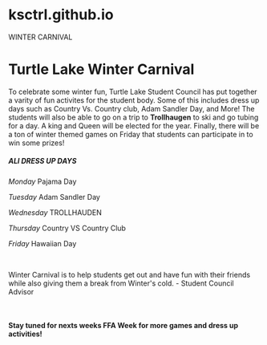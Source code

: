# ksctrl.github.io
<html>
<body>
<head>
<title> </title>WINTER CARNIVAL </title>
</head>
<br>
<h1>Turtle Lake Winter Carnival</h1>
<p>To celebrate some winter fun, Turtle Lake Student Council has put together a varity of fun activites for the student body. Some of this includes dress up days such as Country Vs. Country club, Adam Sandler Day, and More! The students will also be able to go on a trip to <strong>Trollhaugen</strong> to ski and go tubing for a day. A king and Queen will be elected for the year. Finally, there will be a ton of winter themed games on Friday that students can participate in to win some prizes!</p>
<h5>ALl DRESS UP DAYS</h5>
<p><i>Monday</i> Pajama Day</p>
<p><i>Tuesday</i> Adam Sandler Day</p>
<p><i>Wednesday</i> TROLLHAUDEN</p>
<p><i>Thursday</i> Country VS Country Club</p>
<p><i>Friday</i> Hawaiian Day</p>
<br>
<p>Winter Carnival is to help students get out and have fun with their friends while also giving them a break from Winter's cold. - Student Council Advisor</p>
<br>
<h4> Stay tuned for nexts weeks FFA Week for more games and dress up activities!<h4>
</body>
</html>

